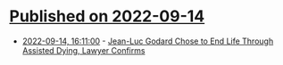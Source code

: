# [Published on 2022-09-14](index.md)

* [2022-09-14, 16:11:00](https://soylentnews.org/article.pl?sid=22/09/13/1855230&from=rss) - [Jean-Luc Godard Chose to End Life Through Assisted Dying, Lawyer Confirms](https://soylentnews.org/article.pl?sid=22/09/13/1855230&from=rss)
